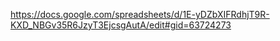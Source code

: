 https://docs.google.com/spreadsheets/d/1E-yDZbXIFRdhjT9R-KXD_NBGv35R6JzyT3EjcsgAutA/edit#gid=63724273
